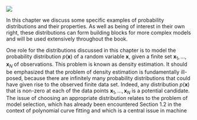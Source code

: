![](https://cdn.mathpix.com/cropped/2024_05_13_20a9d15d747590c3e3e1g-1.jpg?height=1248&width=1226&top_left_y=216&top_left_x=423)

In this chapter we discuss some specific examples of probability distributions and their properties. As well as being of interest in their own right, these distributions can form building blocks for more complex models and will be used extensively throughout the book.

One role for the distributions discussed in this chapter is to model the probability distribution $p(\mathbf{x})$ of a random variable $\mathbf{x}$, given a finite set $\mathbf{x}_{1}, \ldots, \mathbf{x}_{N}$ of observations. This problem is known as density estimation. It should be emphasized that the problem of density estimation is fundamentally ill-posed, because there are infinitely many probability distributions that could have given rise to the observed finite data set. Indeed, any distribution $p(\mathbf{x})$ that is non-zero at each of the data points $\mathbf{x}_{1}, \ldots, \mathbf{x}_{N}$ is a potential candidate. The issue of choosing an appropriate distribution relates to the problem of model selection, which has already been encountered Section 1.2 in the context of polynomial curve fitting and which is a central issue in machine